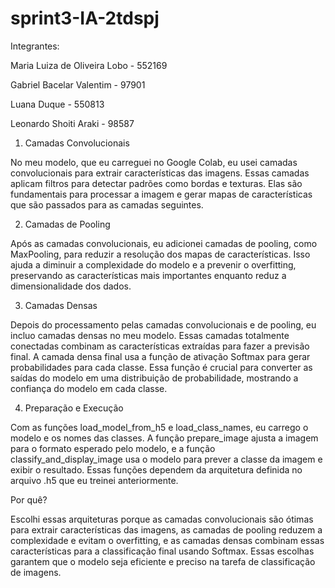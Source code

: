 # sprint3-IA-2tdspj

Integrantes:

Maria Luiza de Oliveira Lobo - 552169

Gabriel Bacelar Valentim - 97901

Luana Duque - 550813

Leonardo Shoiti Araki - 98587

1. Camadas Convolucionais
   
No meu modelo, que eu carreguei no Google Colab, eu usei camadas convolucionais para extrair características das imagens. Essas camadas aplicam filtros para detectar padrões como bordas e texturas. Elas são fundamentais para processar a imagem e gerar mapas de características que são passados para as camadas seguintes.

2. Camadas de Pooling
   
Após as camadas convolucionais, eu adicionei camadas de pooling, como MaxPooling, para reduzir a resolução dos mapas de características. Isso ajuda a diminuir a complexidade do modelo e a prevenir o overfitting, preservando as características mais importantes enquanto reduz a dimensionalidade dos dados.

3. Camadas Densas
   
Depois do processamento pelas camadas convolucionais e de pooling, eu incluo camadas densas no meu modelo. Essas camadas totalmente conectadas combinam as características extraídas para fazer a previsão final. A camada densa final usa a função de ativação Softmax para gerar probabilidades para cada classe. Essa função é crucial para converter as saídas do modelo em uma distribuição de probabilidade, mostrando a confiança do modelo em cada classe.

4. Preparação e Execução
   
Com as funções load_model_from_h5 e load_class_names, eu carrego o modelo e os nomes das classes. A função prepare_image ajusta a imagem para o formato esperado pelo modelo, e a função classify_and_display_image usa o modelo para prever a classe da imagem e exibir o resultado. Essas funções dependem da arquitetura definida no arquivo .h5 que eu treinei anteriormente.

Por quê?

Escolhi essas arquiteturas porque as camadas convolucionais são ótimas para extrair características das imagens, as camadas de pooling reduzem a complexidade e evitam o overfitting, e as camadas densas combinam essas características para a classificação final usando Softmax. Essas escolhas garantem que o modelo seja eficiente e preciso na tarefa de classificação de imagens.

